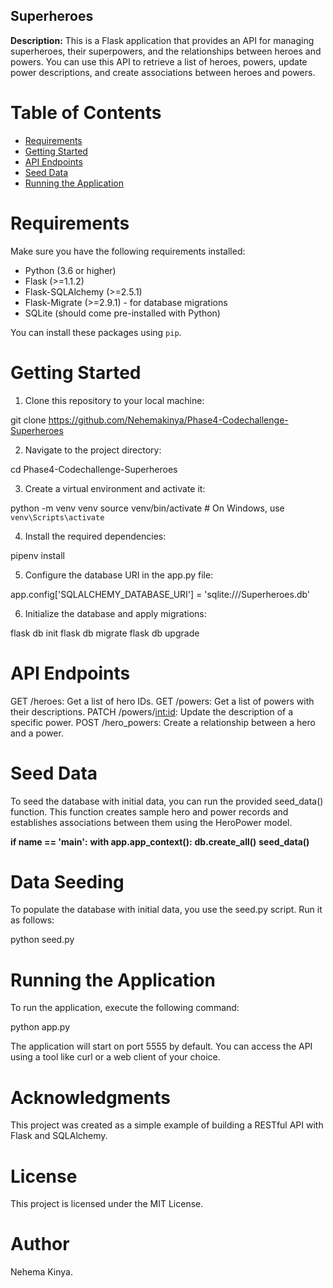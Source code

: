 ## Superheroes
**Description:**
This is a Flask application that provides an API for managing superheroes, their superpowers, and the relationships between heroes and powers. You can use this API to retrieve a list of heroes, powers, update power descriptions, and create associations between heroes and powers.

# Table of Contents
- [Requirements](#requirements)
- [Getting Started](#getting-started)
- [API Endpoints](#api-endpoints)
- [Seed Data](#seed-data)
- [Running the Application](#running-the-application)


# Requirements
Make sure you have the following requirements installed:

- Python (3.6 or higher)
- Flask (>=1.1.2)
- Flask-SQLAlchemy (>=2.5.1)
- Flask-Migrate (>=2.9.1) - for database migrations
- SQLite (should come pre-installed with Python)

You can install these packages using `pip`. 

# Getting Started
1. Clone this repository to your local machine:

git clone https://github.com/Nehemakinya/Phase4-Codechallenge-Superheroes

2. Navigate to the project directory:

cd Phase4-Codechallenge-Superheroes

3. Create a virtual environment and activate it:

python -m venv venv
source venv/bin/activate  # On Windows, use `venv\Scripts\activate`

4. Install the required dependencies:

pipenv install

5. Configure the database URI in the app.py file:

app.config['SQLALCHEMY_DATABASE_URI'] = 'sqlite:///Superheroes.db' 

6. Initialize the database and apply migrations:

flask db init
flask db migrate
flask db upgrade

# API Endpoints
GET /heroes: Get a list of hero IDs.
GET /powers: Get a list of powers with their descriptions.
PATCH /powers/<int:id>: Update the description of a specific power.
POST /hero_powers: Create a relationship between a hero and a power.


# Seed Data
To seed the database with initial data, you can run the provided seed_data() function. This function creates sample hero and power records and establishes associations between them using the HeroPower model.

**if __name__ == '__main__':**
    **with app.app_context():**
        **db.create_all()**
        **seed_data()**


# Data Seeding
To populate the database with initial data, you use the seed.py script. Run it as follows:

python seed.py


# Running the Application
To run the application, execute the following command:

python app.py

The application will start on port 5555 by default. You can access the API using a tool like curl or a web client of your choice.


# Acknowledgments
This project was created as a simple example of building a RESTful API with Flask and SQLAlchemy.

# License
This project is licensed under the MIT License.

# Author 
Nehema Kinya.
